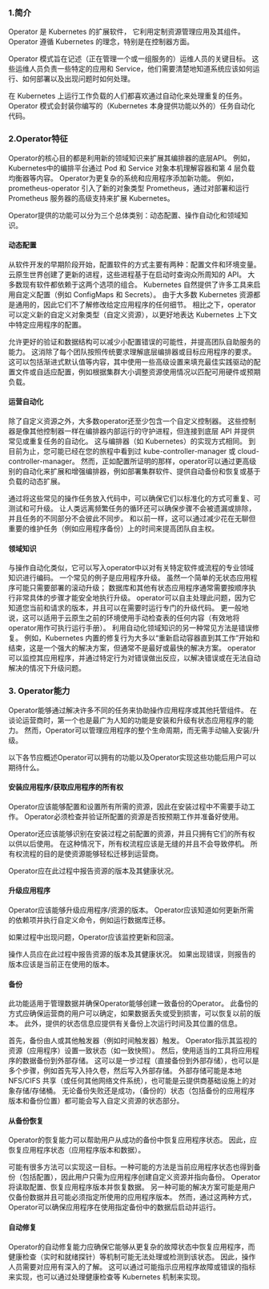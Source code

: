 ### 1.简介
Operator 是 Kubernetes 的扩展软件， 它利用定制资源管理应用及其组件。 Operator 遵循 Kubernetes 的理念，特别是在控制器方面。

Operator 模式旨在记述（正在管理一个或一组服务的）运维人员的关键目标。 这些运维人员负责一些特定的应用和 Service，他们需要清楚地知道系统应该如何运行、如何部署以及出现问题时如何处理。

在 Kubernetes 上运行工作负载的人们都喜欢通过自动化来处理重复的任务。 Operator 模式会封装你编写的（Kubernetes 本身提供功能以外的）任务自动化代码。


### 2.Operator特征
Operator的核心目的都是利用新的领域知识来扩展其编排器的底层API。 例如，Kubernetes中的编排平台通过 Pod 和 Service 对象本机理解容器和第 4 层负载均衡器等内容。 Operator为更复杂的系统和应用程序添加新功能。 例如，prometheus-operator 引入了新的对象类型 Prometheus，通过对部署和运行 Prometheus 服务器的高级支持来扩展 Kubernetes。

Operator提供的功能可以分为三个总体类别：动态配置、操作自动化和领域知识。

#### 动态配置
从软件开发的早期阶段开始，配置软件的方式主要有两种：配置文件和环境变量。 云原生世界创建了更新的进程，这些进程基于在启动时查询众所周知的 API。 大多数现有软件都依赖于这两个选项的组合。 Kubernetes 自然提供了许多工具来启用自定义配置（例如 ConfigMaps 和 Secrets）。 由于大多数 Kubernetes 资源都是通用的，因此它们不了解修改给定应用程序的任何细节。 相比之下，operator可以定义新的自定义对象类型（自定义资源），以更好地表达 Kubernetes 上下文中特定应用程序的配置。

允许更好的验证和数据结构可以减少小配置错误的可能性，并提高团队自助服务的能力。 这消除了每个团队按照传统要求理解底层编排器或目标应用程序的要求。 这可以包括渐进式默认值等内容，其中使用一些高级设置来填充最佳实践驱动的配置文件或自适应配置，例如根据集群大小调整资源使用情况以匹配可用硬件或预期负载。

#### 运营自动化
除了自定义资源之外，大多数operator还至少包含一个自定义控制器。 这些控制器是像其他控制器一样在编排器内部运行的守护进程，但连接到底层 API 并提供常见或重复任务的自动化。 这与编排器（如 Kubernetes）的实现方式相同。 到目前为止，您可能已经在您的旅程中看到过 kube-controller-manager 或 cloud-controller-manager。 然而，正如配置所证明的那样，operator可以通过更高级别的自动化来扩展和增强编排器，例如部署集群软件、提供自动备份和恢复或基于负载的动态扩展。

通过将这些常见的操作任务放入代码中，可以确保它们以标准化的方式可重复、可测试和可升级。 让人类远离频繁任务的循环还可以确保步骤不会被遗漏或排除，并且任务的不同部分不会彼此不同步。 和以前一样，这可以通过减少花在无聊但重要的维护任务（例如应用程序备份）上的时间来提高团队自主权。

#### 领域知识
与操作自动化类似，它可以写入operator中以对有关特定软件或流程的专业领域知识进行编码。 一个常见的例子是应用程序升级。 虽然一个简单的无状态应用程序可能只需要部署的滚动升级； 数据库和其他有状态应用程序通常需要按顺序执行非常具体的步骤才能安全地执行升级。 operator可以自主处理此问题，因为它知道您当前和请求的版本，并且可以在需要时运行专门的升级代码。 更一般地说，这可以适用于云原生之前的环境使用手动检查表的任何内容（有效地将operator用作可执行运行手册）。 利用自动化领域知识的另一种常见方法是错误修复。 例如，Kubernetes 内置的修复行为大多以“重新启动容器直到其工作”开始和结束，这是一个强大的解决方案，但通常不是最好或最快的解决方案。 operator可以监控其应用程序，并通过特定行为对错误做出反应，以解决错误或在无法自动解决的情况下升级问题。 

### 3. Operator能力
Operator能够通过解决许多不同的任务来协助操作应用程序或其他托管组件。 在谈论运营商时，第一个也是最广为人知的功能是安装和升级有状态应用程序的能力。 然而，Operator可以管理应用程序的整个生命周期，而无需手动输入安装/升级。

以下各节应概述Operator可以拥有的功能以及Operator实现这些功能后用户可以期待什么。

#### 安装应用程序/获取应用程序的所有权
Operator应该能够配置和设置所有所需的资源，因此在安装过程中不需要手动工作。 Operator必须检查并验证所配置的资源是否按预期工作并准备好使用。

Operator还应该能够识别在安装过程之前配置的资源，并且只拥有它们的所有权以供以后使用。 在这种情况下，所有权流程应该是无缝的并且不会导致停机。 所有权流程的目的是使资源能够轻松迁移到运营商。

Operator应在此过程中报告资源的版本及其健康状况。

#### 升级应用程序
Operator应该能够升级应用程序/资源的版本。 Operator应该知道如何更新所需的依赖项并执行自定义命令，例如运行数据库迁移。

如果过程中出现问题，Operator应该监控更新和回滚。

操作人员应在此过程中报告资源的版本及其健康状况。 如果出现错误，则报告的版本应该是当前正在使用的版本。

#### 备份
此功能适用于管理数据并确保Operator能够创建一致备份的Operator。 此备份的方式应确保运营商的用户可以确定，如果数据丢失或受到损害，可以恢复以前的版本。 此外，提供的状态信息应提供有关备份上次运行时间及其位置的信息。

首先，备份由人或其他触发器（例如时间触发器）触发。 Operator指示其监视的资源（应用程序）设置一致状态（如一致快照）。 然后，使用适当的工具将应用程序的数据备份到外部存储。 这可以是一步过程（直接备份到外部存储），也可以是多个步骤，例如首先写入持久卷，然后写入外部存储。 外部存储可能是本地 NFS/CIFS 共享（或任何其他网络文件系统），也可能是云提供商基础设施上的对象存储/存储桶。 无论备份失败还是成功，（备份的）状态（包括备份的应用程序版本和备份位置）都可能会写入自定义资源的状态部分。

#### 从备份恢复
Operator的恢复能力可以帮助用户从成功的备份中恢复应用程序状态。 因此，应恢复应用程序状态（应用程序版本和数据）。

可能有很多方法可以实现这一目标。一种可能的方法是当前应用程序状态也得到备份（包括配置），因此用户只需为应用程序创建自定义资源并指向备份。 Operator将读取配置、恢复应用程序版本并恢复数据。 另一种可能的解决方案可能是用户仅备份数据并且可能必须指定所使用的应用程序版本。 然而，通过这两种方式，Operator可以确保应用程序在使用指定备份中的数据后启动并运行。

#### 自动修复
Operator的自动修复能力应确保它能够从更复杂的故障状态中恢复应用程序，而健康检查（实时和就绪探针）等机制可能无法处理或检测到该状态。 因此，操作人员需要对应用有深入的了解。 这可以通过可能指示应用程序故障或错误的指标来实现，也可以通过处理健康检查等 Kubernetes 机制来实现。